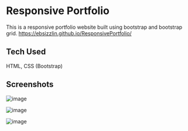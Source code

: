 # Responsive Portfolio

This is a responsive portfolio website built using bootstrap and bootstrap grid.
https://ebsizzlin.github.io/ResponsivePortfolio/

## Tech Used

HTML, CSS (Bootstrap)

## Screenshots

![image](https://user-images.githubusercontent.com/70185995/93279130-75b15d80-f794-11ea-90d9-02504b285c6a.png)

![image](https://user-images.githubusercontent.com/70185995/93279165-8d88e180-f794-11ea-8440-f5ec20b069a1.png)

![image](https://user-images.githubusercontent.com/70185995/93279185-98437680-f794-11ea-80f5-75994747d85d.png)
